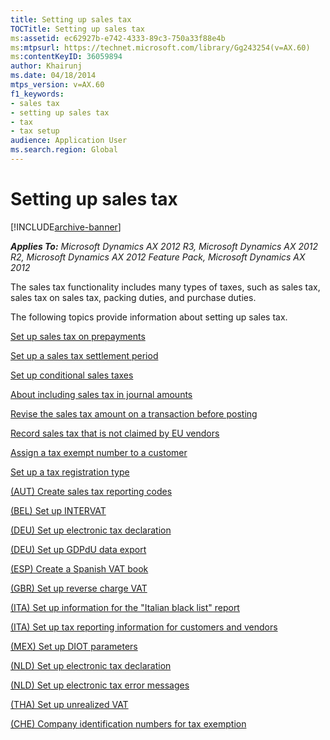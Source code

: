 ```yaml
---
title: Setting up sales tax
TOCTitle: Setting up sales tax
ms:assetid: ec62927b-e742-4333-89c3-750a33f88e4b
ms:mtpsurl: https://technet.microsoft.com/library/Gg243254(v=AX.60)
ms:contentKeyID: 36059894
author: Khairunj
ms.date: 04/18/2014
mtps_version: v=AX.60
f1_keywords:
- sales tax
- setting up sales tax
- tax
- tax setup
audience: Application User
ms.search.region: Global
---
```


# Setting up sales tax 


[!INCLUDE[archive-banner](includes/archive-banner.md)]


_**Applies To:** Microsoft Dynamics AX 2012 R3, Microsoft Dynamics AX 2012 R2, Microsoft Dynamics AX 2012 Feature Pack, Microsoft Dynamics AX 2012_

The sales tax functionality includes many types of taxes, such as sales tax, sales tax on sales tax, packing duties, and purchase duties.

The following topics provide information about setting up sales tax.

[Set up sales tax on prepayments](set-up-sales-tax-on-prepayments.md)

[Set up a sales tax settlement period](set-up-a-sales-tax-settlement-period.md)

[Set up conditional sales taxes](set-up-conditional-sales-taxes.md)

[About including sales tax in journal amounts](about-including-sales-tax-in-journal-amounts.md)

[Revise the sales tax amount on a transaction before posting](revise-the-sales-tax-amount-on-a-transaction-before-posting.md)

[Record sales tax that is not claimed by EU vendors](record-sales-tax-that-is-not-claimed-by-eu-vendors.md)

[Assign a tax exempt number to a customer](assign-a-tax-exempt-number-to-a-customer.md)

[Set up a tax registration type](set-up-a-tax-registration-type.md)

[(AUT) Create sales tax reporting codes](aut-create-sales-tax-reporting-codes.md)

[(BEL) Set up INTERVAT](bel-set-up-intervat.md)

[(DEU) Set up electronic tax declaration](deu-set-up-electronic-tax-declaration.md)

[(DEU) Set up GDPdU data export](deu-set-up-gdpdu-data-export.md)

[(ESP) Create a Spanish VAT book](esp-create-a-spanish-vat-book.md)

[(GBR) Set up reverse charge VAT](gbr-set-up-reverse-charge-vat.md)

[(ITA) Set up information for the "Italian black list" report](ita-set-up-information-for-the-italian-black-list-report.md)

[(ITA) Set up tax reporting information for customers and vendors](ita-set-up-tax-reporting-information-for-customers-and-vendors.md)

[(MEX) Set up DIOT parameters](mex-set-up-diot-parameters.md)

[(NLD) Set up electronic tax declaration](nld-set-up-electronic-tax-declaration.md)

[(NLD) Set up electronic tax error messages](nld-set-up-electronic-tax-error-messages.md)

[(THA) Set up unrealized VAT](tha-set-up-unrealized-vat.md)

[(CHE) Company identification numbers for tax exemption](che-company-identification-numbers-for-tax-exemption.md)

  


